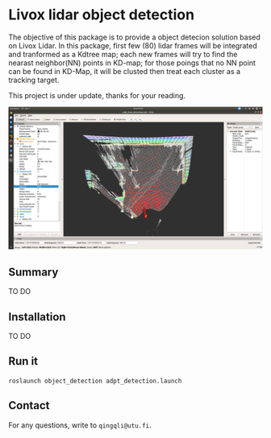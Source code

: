 # Livox lidar object detection

The objective of this package is to provide a object detecion solution based on Livox Lidar. In this package, first few (80) lidar frames will be integrated and tranformed as a Kdtree map; each new frames will try to find the nearast neighbor(NN) points in KD-map; for those poings that no NN point can be found in KD-Map, it will be clusted then treat each cluster as a tracking target.

This project is under update, thanks for your reading.

![](doc/demo.png) 

## Summary

TO DO

## Installation

TO DO

## Run it

```
roslaunch object_detection adpt_detection.launch
```
 
 ## Contact

For any questions, write to  `qingqli@utu.fi`. 
